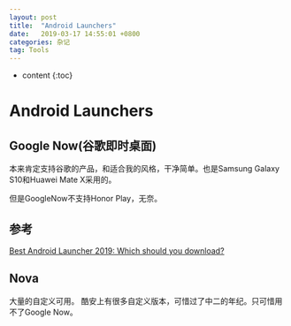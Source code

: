 ```yaml
---
layout: post
title:  "Android Launchers"
date:   2019-03-17 14:55:01 +0800
categories: 杂记
tag: Tools
---
```

* content
{:toc}


# Android Launchers

## Google Now(谷歌即时桌面)
本来肯定支持谷歌的产品，和适合我的风格，干净简单。也是Samsung Galaxy S10和Huawei Mate X采用的。

但是GoogleNow不支持Honor Play，无奈。

## 参考
[Best Android Launcher 2019: Which should you download?](https://www.trustedreviews.com/best/best-android-launcher-3504311)

## Nova
大量的自定义可用。
酷安上有很多自定义版本，可惜过了中二的年纪。只可惜用不了Google Now。